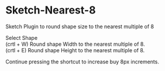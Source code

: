 # Sketch-Nearest-8
Sketch Plugin to round shape size to the nearest multiple of 8

Select Shape<br>
(crtl + W) Round shape Width to the nearest multiple of 8.<br>
(crtl + E) Round shape Height to the nearest multiple of 8.<br>

Continue pressing the shortcut to increase buy 8px increments.
